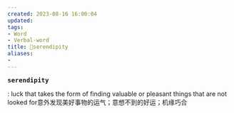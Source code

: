 ```yaml
---
created: 2023-08-16 16:00:04
updated: 
tags: 
- Word
- Verbal-word
title: 🚩serendipity
aliases:
- 
---
```


<pre><strong>serendipity</strong></pre>
: luck that takes the form of finding valuable or pleasant things that are not looked for意外发现美好事物的运气；意想不到的好运；机缘巧合
